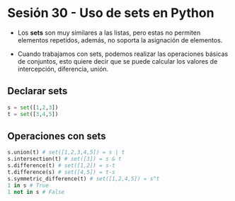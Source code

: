 # Sesión 30 - Uso de sets en Python

* Los **sets** son muy similares a las listas, pero estas no permiten elementos repetidos, además, no soporta la asignación de elementos.

* Cuando trabajamos con sets, podemos realizar las operaciones básicas de conjuntos, esto quiere decir que se puede calcular los valores de intercepción, diferencia, unión.

## Declarar sets

```python
s = set([1,2,3])
t = set([3,4,5])
```

## Operaciones con sets

```python
s.union(t) # set([1,2,3,4,5]) = s | t
s.intersection(t) # set([3]) = s & t
s.difference(t) # set([1,2]) = s-t
t.difference(s) # set([4,5]) = t-s
s.symmetric_difference(t) # set([1,2,4,5]) = s^t
1 in s # True
1 not in s # False
```